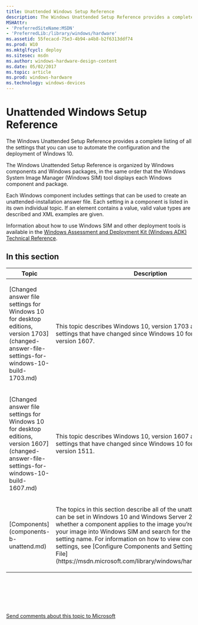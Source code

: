 ```yaml
---
title: Unattended Windows Setup Reference
description: The Windows Unattended Setup Reference provides a complete listing of all the settings that you can use to automate the configuration and the deployment of Windows 10 for desktop editions (Home, Pro, Enterprise, and Education), Windows 8.1 Update, Windows 8.1, Windows Server 2012 R2, Windows 8, Windows 7, Windows Vista, Windows Server 2012, Windows Server 2008 R2, and Windows Server 2008.
MSHAttr:
- 'PreferredSiteName:MSDN'
- 'PreferredLib:/library/windows/hardware'
ms.assetid: 55fecacd-75e3-4b94-a4b8-b2f6313ddf74
ms.prod: W10
ms.mktglfcycl: deploy
ms.sitesec: msdn
ms.author: windows-hardware-design-content
ms.date: 05/02/2017
ms.topic: article
ms.prod: windows-hardware
ms.technology: windows-devices
---
```


# Unattended Windows Setup Reference


The Windows Unattended Setup Reference provides a complete listing of all the settings that you can use to automate the configuration and the deployment of Windows 10.

The Windows Unattended Setup Reference is organized by Windows components and Windows packages, in the same order that the Windows System Image Manager (Windows SIM) tool displays each Windows component and package.

Each Windows component includes settings that can be used to create an unattended-installation answer file. Each setting in a component is listed in its own individual topic. If an element contains a value, valid value types are described and XML examples are given.

Information about how to use Windows SIM and other deployment tools is available in the [Windows Assessment and Deployment Kit (Windows ADK) Technical Reference](http://go.microsoft.com/fwlink/p/?LinkId=206587).

## In this section


<table>
<colgroup>
<col width="50%" />
<col width="50%" />
</colgroup>
<thead>
<tr class="header">
<th>Topic</th>
<th>Description</th>
</tr>
</thead>
<tbody>

<tr class="even">
<td><p>[Changed answer file settings for Windows 10 for desktop editions, version 1703](changed-answer-file-settings-for-windows-10-build-1703.md)</p></td>
<td><p>This topic describes Windows 10, version 1703 answer-file settings that have changed since Windows 10 for desktop editions, version 1607.</p></td>
</tr><tr class="odd">
<td><p>[Changed answer file settings for Windows 10 for desktop editions, version 1607](changed-answer-file-settings-for-windows-10-build-1607.md)</p></td>
<td><p>This topic describes Windows 10, version 1607 answer-file settings that have changed since Windows 10 for desktop editions, version 1511.</p></td>
</tr>
<tr class="even">
<td><p>[Components](components-b-unattend.md)</p></td>
<td><p>The topics in this section describe all of the unattended settings that can be set in Windows 10 and Windows Server 2016. To determine whether a component applies to the image you’re building, load your image into Windows SIM and search for the component or setting name. For information on how to view components and settings, see [Configure Components and Settings in an Answer File](https://msdn.microsoft.com/library/windows/hardware/dn915078).</p></td>
</tr>
</tbody>
</table>

 

 

 

[Send comments about this topic to Microsoft](mailto:wsddocfb@microsoft.com?subject=Documentation%20feedback%20%5Bp_unattend\p_unattend%5D:%20Unattended%20Windows%20Setup%20Reference%20%20RELEASE:%20%2810/3/2016%29&body=%0A%0APRIVACY%20STATEMENT%0A%0AWe%20use%20your%20feedback%20to%20improve%20the%20documentation.%20We%20don't%20use%20your%20email%20address%20for%20any%20other%20purpose,%20and%20we'll%20remove%20your%20email%20address%20from%20our%20system%20after%20the%20issue%20that%20you're%20reporting%20is%20fixed.%20While%20we're%20working%20to%20fix%20this%20issue,%20we%20might%20send%20you%20an%20email%20message%20to%20ask%20for%20more%20info.%20Later,%20we%20might%20also%20send%20you%20an%20email%20message%20to%20let%20you%20know%20that%20we've%20addressed%20your%20feedback.%0A%0AFor%20more%20info%20about%20Microsoft's%20privacy%20policy,%20see%20http://privacy.microsoft.com/default.aspx. "Send comments about this topic to Microsoft")




